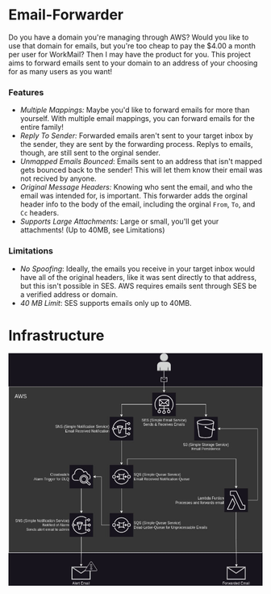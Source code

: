 # Email-Forwarder
Do you have a domain you're managing through AWS? Would you like to use that domain for emails, but you're too cheap to pay the $4.00 a month per user for WorkMail? Then I may have the product for you. This project aims to forward emails sent to your domain to an address of your choosing for as many users as you want!

### Features
 * *Multiple Mappings:* Maybe you'd like to forward emails for more than yourself. With multiple email mappings, you can forward emails for the entire family!
 * *Reply To Sender:* Forwarded emails aren't sent to your target inbox by the sender, they are sent by the forwarding process. Replys to emails, though, are still sent to the orginal sender.
 * *Unmapped Emails Bounced*: Emails sent to an address that isn't mapped gets bounced back to the sender! This will let them know their email was not recived by anyone.
 * *Original Message Headers:* Knowing who sent the email, and who the email was intended for, is important. This forwarder adds the orginal header info to the body of the email, including the orginal `From`, `To`, and `Cc` headers.
 * *Supports Large Attachments:* Large or small, you'll get your attachments! (Up to 40MB, see Limitations)

### Limitations
  * *No Spoofing*: Ideally, the emails you receive in your target inbox would have all of the original headers, like it was sent directly to that address, but this isn't possible in SES. AWS requires emails sent through SES be a verified address or domain.
  * *40 MB Limit*: SES supports emails only up to 40MB.

# Infrastructure
![Infrastructure Diagram](documents/infrastructure.jpeg)
